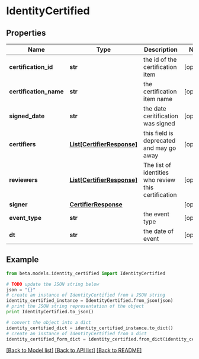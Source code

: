 # IdentityCertified


## Properties
Name | Type | Description | Notes
------------ | ------------- | ------------- | -------------
**certification_id** | **str** | the id of the certification item | [optional] 
**certification_name** | **str** | the certification item name | [optional] 
**signed_date** | **str** | the date ceritification was signed | [optional] 
**certifiers** | [**List[CertifierResponse]**](CertifierResponse.md) | this field is deprecated and may go away | [optional] 
**reviewers** | [**List[CertifierResponse]**](CertifierResponse.md) | The list of identities who review this certification | [optional] 
**signer** | [**CertifierResponse**](CertifierResponse.md) |  | [optional] 
**event_type** | **str** | the event type | [optional] 
**dt** | **str** | the date of event | [optional] 

## Example

```python
from beta.models.identity_certified import IdentityCertified

# TODO update the JSON string below
json = "{}"
# create an instance of IdentityCertified from a JSON string
identity_certified_instance = IdentityCertified.from_json(json)
# print the JSON string representation of the object
print IdentityCertified.to_json()

# convert the object into a dict
identity_certified_dict = identity_certified_instance.to_dict()
# create an instance of IdentityCertified from a dict
identity_certified_form_dict = identity_certified.from_dict(identity_certified_dict)
```
[[Back to Model list]](../README.md#documentation-for-models) [[Back to API list]](../README.md#documentation-for-api-endpoints) [[Back to README]](../README.md)


